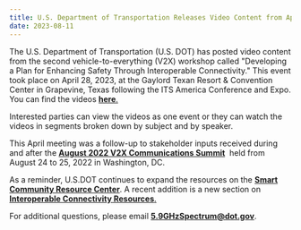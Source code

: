 ```yaml
---
title: U.S. Department of Transportation Releases Video Content from April 28 Workshop on Interoperable Connectivity
date: 2023-08-11
---
```


The U.S. Department of Transportation (U.S. DOT) has posted video content from the second vehicle-to-everything (V2X) workshop called "Developing a Plan for Enhancing Safety Through Interoperable Connectivity." This event took place on April 28, 2023, at the Gaylord Texan Resort & Convention Center in Grapevine, Texas following the ITS America Conference and Expo.  
You can find the videos [**here**.](https://www.its.dot.gov/research_areas/emerging_tech/htm/ITS_V2X_CommunicationSummit.htm)

Interested parties can view the videos as one event or they can watch the videos in segments broken down by subject and by speaker.

This April meeting was a follow-up to stakeholder inputs received during and after the [**August 2022 V2X Communications Summit**](https://www.its.dot.gov/research_areas/emerging_tech/htm/ITS_V2X_CommunicationSummit.htm)  held from August 24 to 25, 2022 in Washington, DC.

As a reminder, U.S.DOT continues to expand the resources on the [**Smart Community Resource Center**](https://www.its.dot.gov/scrc/index.html). A recent addition is a new section on [**Interoperable Connectivity Resources**.](https://www.its.dot.gov/scrc/index.html#/ic)

For additional questions, please email [**5.9GHzSpectrum@dot.gov**](mailto:5.9GHzSpectrum@dot.gov).
